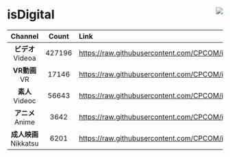 # isDigital <img align="right" src="https://img.shields.io/github/last-commit/CPCOM/isDigital"/>  
  
| Channel | Count | Link |  
| :-----: | :---: | :--- |  
|**ビデオ**<br />Videoa | 427196 | https://raw.githubusercontent.com/CPCOM/isDigital/main/Videoa.txt |  
|**VR動画**<br />VR | 17146 | https://raw.githubusercontent.com/CPCOM/isDigital/main/VR.txt |  
|**素人**<br />Videoc | 56643 | https://raw.githubusercontent.com/CPCOM/isDigital/main/Videoc.txt |  
|**アニメ**<br />Anime | 3642 | https://raw.githubusercontent.com/CPCOM/isDigital/main/Anime.txt |  
|**成人映画**<br />Nikkatsu | 6201 | https://raw.githubusercontent.com/CPCOM/isDigital/main/Nikkatsu.txt |  